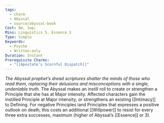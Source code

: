 ```yaml
---
tags:
  - charm
  - Abyssal
  - source/abyssal-book
Cost: 8m, 1wp; 
Mins: Linguistics 5, Essence 3
Type: Simple
Keywords:
  - Psyche
  - Written-only
Duration: Instant
Prerequisite Charms:
  - "[[Apostate’s Scornful Dispatch]]"
---
```

*The Abyssal prophet’s dread scriptures shatter the minds of those who read them, replacing their delusions and misconceptions with a single, undeniable truth.*
The Abyssal makes an instill roll to create or strengthen a Principle that she has at Major intensity.
Affected characters gain the instilled Principle at Major intensity, or strengthens an existing [[Intimacy]] to Defining. For negative Principles iand Principles that expresses a positive outlook on death, this costs an additional [[Willpower]] to resist for every three extra successes, maximum (higher of Abyssal’s [[Essence]] or 3).